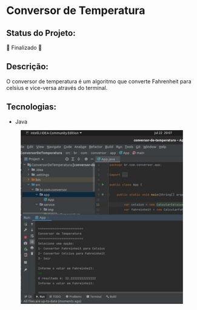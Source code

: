 <h1>Conversor de Temperatura</h1>

<h2>Status do Projeto:</h2>🚀 Finalizado 🚧

## Descrição:

<p>O conversor de temperatura é um algoritmo que converte Fahrenheit para celsius e vice-versa através do terminal.</p>

## Tecnologias:
* Java

<p align="center">
  <img src="conversor.jpeg"  width="85%"/>
</p>